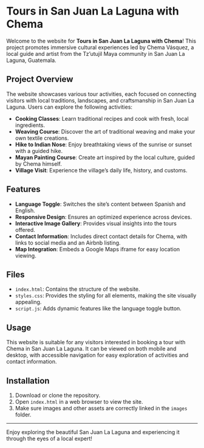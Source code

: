 # Tours in San Juan La Laguna with Chema

Welcome to the website for **Tours in San Juan La Laguna with Chema**! This project promotes immersive cultural experiences led by Chema Vásquez, a local guide and artist from the Tz’utujil Maya community in San Juan La Laguna, Guatemala.

## Project Overview

The website showcases various tour activities, each focused on connecting visitors with local traditions, landscapes, and craftsmanship in San Juan La Laguna. Users can explore the following activities:

- **Cooking Classes**: Learn traditional recipes and cook with fresh, local ingredients.
- **Weaving Course**: Discover the art of traditional weaving and make your own textile creations.
- **Hike to Indian Nose**: Enjoy breathtaking views of the sunrise or sunset with a guided hike.
- **Mayan Painting Course**: Create art inspired by the local culture, guided by Chema himself.
- **Village Visit**: Experience the village’s daily life, history, and customs.

## Features

- **Language Toggle**: Switches the site’s content between Spanish and English.
- **Responsive Design**: Ensures an optimized experience across devices.
- **Interactive Image Gallery**: Provides visual insights into the tours offered.
- **Contact Information**: Includes direct contact details for Chema, with links to social media and an Airbnb listing.
- **Map Integration**: Embeds a Google Maps iframe for easy location viewing.

## Files

- `index.html`: Contains the structure of the website.
- `styles.css`: Provides the styling for all elements, making the site visually appealing.
- `script.js`: Adds dynamic features like the language toggle button.

## Usage

This website is suitable for any visitors interested in booking a tour with Chema in San Juan La Laguna. It can be viewed on both mobile and desktop, with accessible navigation for easy exploration of activities and contact information.

## Installation

1. Download or clone the repository.
2. Open `index.html` in a web browser to view the site.
3. Make sure images and other assets are correctly linked in the `images` folder.

---

Enjoy exploring the beautiful San Juan La Laguna and experiencing it through the eyes of a local expert!
